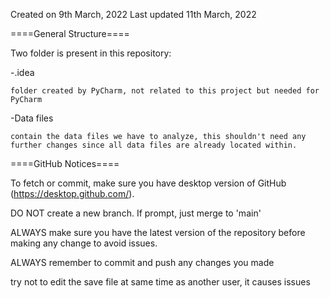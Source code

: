 Created on 9th March, 2022
Last updated 11th March, 2022

====General Structure====

Two folder is present in this repository:

-.idea

    folder created by PyCharm, not related to this project but needed for PyCharm

-Data files

    contain the data files we have to analyze, this shouldn't need any further changes since all data files are already located within.

====GitHub Notices====

To fetch or commit, make sure you have desktop version of GitHub (https://desktop.github.com/).

DO NOT create a new branch. If prompt, just merge to 'main'

ALWAYS make sure you have the latest version of the repository before making any change to avoid issues.

ALWAYS remember to commit and push any changes you made

try not to edit the save file at same time as another user, it causes issues
